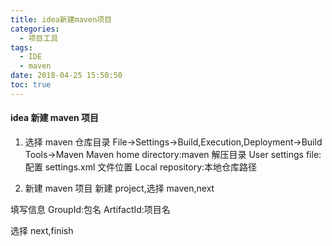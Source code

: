 ```yaml
---
title: idea新建maven项目
categories:
  - 项目工具
tags:
  - IDE
  - maven
date: 2018-04-25 15:50:50
toc: true
---
```


#### idea 新建 maven 项目

1. 选择 maven 仓库目录
   File->Settings->Build,Execution,Deployment->Build Tools->Maven
   Maven home directory:maven 解压目录
   User settings file:配置 settings.xml 文件位置
   Local repository:本地仓库路径

2. 新建 maven 项目
   新建 project,选择 maven,next

填写信息
GroupId:包名
ArtifactId:项目名

选择 next,finish
